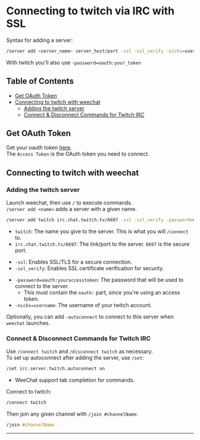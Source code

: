 
# Connecting to twitch via IRC with SSL

Syntax for adding a server:
```bash
/server add <server_name> server_host/port -ssl -ssl_verify -nicks=username
```
With twitch you'll also use `-password=oauth:your_token`


## Table of Contents
* [Get OAuth Token](#get-oauth-token) 
* [Connecting to twitch with weechat](#connecting-to-twitch-with-weechat) 
    * [Adding the twitch server](#adding-the-twitch-server) 
    * [Connect & Disconnect Commands for Twitch IRC](#connect--disconnect-commands-for-twitch-irc) 

## Get OAuth Token
Get your oauth token [here](https://twitchtokengenerator.com/).  
The `Access Token` is the OAuth token you need to connect.  


## Connecting to twitch with weechat

### Adding the twitch server

Launch weechat, then use `/` to execute commands.  
`/server add <name>` adds a server with a given name. 
```bash
/server add twitch irc.chat.twitch.tv/6697 -ssl -ssl_verify -password=oauth:youraccesstoken -nicks=yourusername
```
* `twitch`: The name you give to the server. This is what you will `/connect` to.  
* `irc.chat.twitch.tv/6697`: The link/port to the server. `6697` is the secure port.  
- `-ssl`: Enables SSL/TLS for a secure connection.
- `-ssl_verify`: Enables SSL certificate verification for security.
* `-password=oauth:youraccesstoken`: The password that will be used to connect to the server.  
    * This must contain the `oauth:` part, since you're using an access token.  
* `-nicks=username`: The username of your twitch account.  

Optionally, you can add `-autoconnect` to connect to this server when `weechat` launches.  


### Connect & Disconnect Commands for Twitch IRC
Use `/connect twitch` and `/disconnect twitch` as necessary.  
To set up autoconnect after adding the server, use `/set`:
```bash
/set irc.server.twitch.autoconnect on
```
- WeeChat support tab completion for commands.  

Connect to twitch:
```bash
/connect twitch
```

Then join any given channel with `/join #channelName`:
```css
/join #channelName
```

---




